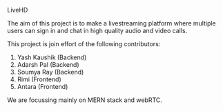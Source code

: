 LiveHD

The aim of this project is to make a livestreaming platform where multiple users can sign in and chat in high quality audio and video calls.

This project is join effort of the following contributors:
1. Yash Kaushik (Backend)
2. Adarsh Pal (Backend)
3. Soumya Ray (Backend)
4. Rimi (Frontend)
5. Antara (Frontend)

We are focussing mainly on MERN stack and webRTC. 


